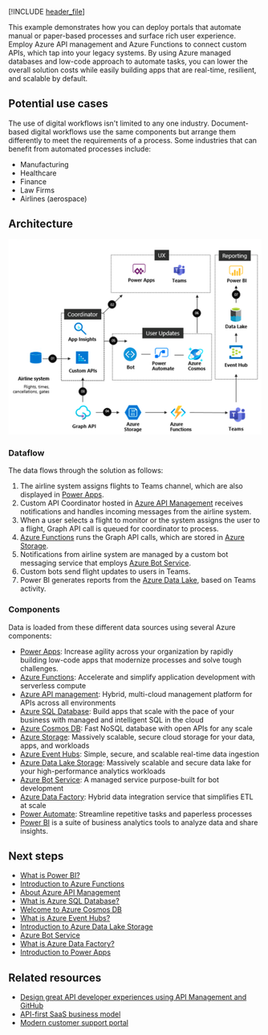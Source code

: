 [!INCLUDE [header_file](../../../includes/sol-idea-header.md)]

This example demonstrates how you can deploy portals that automate manual or paper-based processes and surface rich user experience. Employ Azure API management and Azure Functions to connect custom APIs, which tap into your legacy systems. By using Azure managed databases and low-code approach to automate tasks, you can lower the overall solution costs while easily building apps that are real-time, resilient, and scalable by default.

## Potential use cases

The use of digital workflows isn't limited to any one industry. Document-based digital workflows use the same components but arrange them differently to meet the requirements of a process. Some industries that can benefit from automated processes include:

- Manufacturing
- Healthcare
- Finance
- Law Firms
- Airlines (aerospace)

## Architecture

![Architecture Diagram](../media/custom-business-processes.png)

### Dataflow

The data flows through the solution as follows:

1. The airline system assigns flights to Teams channel, which are also displayed in [Power Apps](/power-apps).
1. Custom API Coordinator hosted in [Azure API Management](/azure/api-management) receives notifications and handles incoming messages from the airline system.
1. When a user selects a flight to monitor or the system assigns the user to a flight, Graph API call is queued for coordinator to process.
1. [Azure Functions](/azure/azure-functions) runs the Graph API calls, which are stored in [Azure Storage](/azure/storage).
1. Notifications from airline system are managed by a custom bot messaging service that employs [Azure Bot Service](/azure/bot-service).
1. Custom bots send flight updates to users in Teams.
1. Power BI generates reports from the [Azure Data Lake](/azure/storage/blobs/data-lake-storage-introduction), based on Teams activity.

### Components

Data is loaded from these different data sources using several Azure components:

- [Power Apps](https://powerapps.microsoft.com): Increase agility across your organization by rapidly building low-code apps that modernize processes and solve tough challenges.
- [Azure Functions](https://azure.microsoft.com/services/functions): Accelerate and simplify application development with serverless compute
- [Azure API management](https://azure.microsoft.com/services/api-management): Hybrid, multi-cloud management platform for APIs across all environments
- [Azure SQL Database](https://azure.microsoft.com//services/sql-database): Build apps that scale with the pace of your business with managed and intelligent SQL in the cloud
- [Azure Cosmos DB](https://azure.microsoft.com/services/cosmos-db): Fast NoSQL database with open APIs for any scale
- [Azure Storage](https://azure.microsoft.com/product-categories/storage): Massively scalable, secure cloud storage for your data, apps, and workloads
- [Azure Event Hubs](https://azure.microsoft.com/services/event-hubs): Simple, secure, and scalable real-time data ingestion
- [Azure Data Lake Storage](https://azure.microsoft.com/services/storage/data-lake-storage): Massively scalable and secure data lake for your high-performance analytics workloads
- [Azure Bot Service](https://azure.microsoft.com/services/bot-service): A managed service purpose-built for bot development
- [Azure Data Factory](https://azure.microsoft.com/services/data-factory): Hybrid data integration service that simplifies ETL at scale
- [Power Automate](https://flow.microsoft.com): Streamline repetitive tasks and paperless processes
- [Power BI](https://powerbi.microsoft.com) is a suite of business analytics tools to analyze data and share insights.

## Next steps

- [What is Power BI?](/power-bi/fundamentals/power-bi-overview)
- [Introduction to Azure Functions](/azure/azure-functions/functions-overview)
- [About Azure API Management](/azure/api-management/api-management-key-concepts)
- [What is Azure SQL Database?](/azure/azure-sql/database/sql-database-paas-overview)
- [Welcome to Azure Cosmos DB](/azure/cosmos-db/introduction)
- [What is Azure Event Hubs?](/azure/event-hubs/event-hubs-about)
- [Introduction to Azure Data Lake Storage](/azure/storage/blobs/data-lake-storage-introduction)
- [Azure Bot Service](/azure/bot-service)
- [What is Azure Data Factory?](/azure/data-factory/introduction)
- [Introduction to Power Apps](/learn/modules/introduction-power-apps)

## Related resources

- [Design great API developer experiences using API Management and GitHub](../../example-scenario/web/design-api-developer-experiences-management-github.yml)
- [API-first SaaS business model](./aks-api-first.yml)
- [Modern customer support portal](./modern-customer-support-portal-powered-by-an-agile-business-process.yml)
